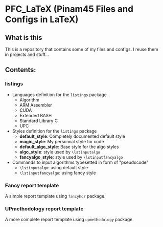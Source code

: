 # PFC_LaTeX (Pinam45 Files and Configs in LaTeX)

## What is this

This is a repository that contains some of my files and configs. I reuse them in projects and stuff...

## Contents:

### listings

- Languages definition for the `listings` package
  - Algorithm
  - ARM Assembler
  - CUDA
  - Extended BASH
  - Standard Library C
  - UPC
- Styles definition for the `listings` package
  - **default_style**: Completely documented default style
  - **magic_style**: My personnal style for code
  - **default_algo_style**: Base style for the algo styles
  - **algo_style**: style used by `\lstinputalgo`
  - **fancyalgo_style**: style used by `\lstinputfancyalgo`
- Commands to input algorithms typesetted in form of "pseudocode"
  - `\lstinputalgo`: using default style
  - `\lstinputfancyalgo`: using fancy style

### Fancy report template

A simple report template using `fancyhdr` package.

### UPmethodology report template

A more complete report template using `upmethodology` package.
